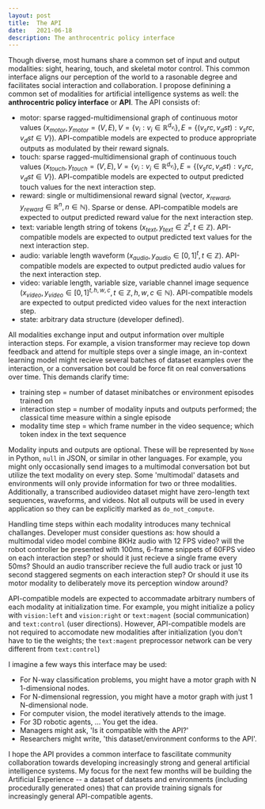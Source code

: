 ```yaml
---
layout: post
title:  The API
date:   2021-06-18
description: The anthrocentric policy interface
---
```


Though diverse, most humans share a common set of input and output modalities: sight, hearing, touch, and skeletal motor control. This common interface aligns our perception of the world to a rasonable degree and facilitates social interaction and collaboration. I propose definining a common set of modalities for artificial intelligence systems as well: the **anthrocentric policy interface** or **API**. The API consists of:
- motor: sparse ragged-multidimensional graph of continuous motor values ($x_{motor}, y_{motor} = (V,E), V = \{ v_i : v_i \in \mathbb{R}^{d_{v_i}} \}, E = \{ (v_src, v_dst) : v_src, v_dst \in V \}$). API-compatible models are expected to produce appropriate outputs as modulated by their reward signals.
- touch: sparse ragged-multidimensional graph of continuous touch values ($x_{touch}, y_{touch} = (V,E), V = \{ v_i : v_i \in \mathbb{R}^{d_{v_i}} \}, E = \{ (v_src, v_dst) : v_src, v_dst \in V \}$). API-compatible models are expected to output predicted touch values for the next interaction step.
- reward: single or multidimensional reward signal (vector, $x_{reward}, y_{reward} \in \mathbb{R}^n, n \in \mathbb{N}$). Sparse or dense. API-compatible models are expected to output predicted reward value for the next interaction step.
- text: variable length string of tokens ($x_{text}, y_{text} \in \mathbb{Z}^t, t \in \mathbb{Z}$). API-compatible models are expected to output predicted text values for the next interaction step.
- audio: variable length waveform ($x_{audio}, y_{audio} \in [0,1]^t, t \in \mathbb{Z}$). API-compatible models are expected to output predicted audio values for the next interaction step.
- video: variable length, variable size, variable channel image sequence  ($x_{video}, y_{video} \in [0,1]^{t,h,w,c}, t \in \mathbb{Z}, h,w,c \in \mathbb{N}$). API-compatible models are expected to output predicted video values for the next interaction step.
- state: arbitrary data structure (developer defined).

All modalities exchange input and output information over multiple interaction steps. For example, a vision transformer may recieve top down feedback and attend for multiple steps over a single image, an in-context learning model might recieve several batches of dataset examples over the interaction, or a conversation bot could be force fit on real conversations over time. This demands clarify time:
- training step = number of dataset minibatches or environment episodes trained on
- interaction step = number of modality inputs and outputs performed; the classical time measure within a single episode
- modality time step = which frame number in the video sequence; which token index in the text sequence

Modality inputs and outputs are optional. These will be represented by `None` in Python, `null` in JSON, or similar in other languages. For example, you might only occasionally send images to a multimodal conversation bot but utilize the text modality on every step. Some 'multimodal' datasets and environments will only provide information for two or three modalities. Additionally, a transcribed audiovideo dataset might have zero-length text sequences, waveforms, and videos. Not all outputs will be used in every application so they can be explicitly marked  as `do_not_compute`.

Handling time steps within each modality introduces many technical challanges. Developer must consider questions as: how should a multimodal video model combine 8KHz audio with 12 FPS video? will the robot controller be presented with 100ms, 6-frame snippets of 60FPS video on each interaction step? or should it just recieve a single frame every 50ms? Should an audio transcriber recieve the full audio track or just 10 second staggered segments on each interaction step? Or should it use its motor modality to deliberately move its perception window around?

API-compatible models are expected to accommadate arbitrary numbers of each modality at initialization time. For example, you might initialize a policy with `vision:left` and `vision:right` or `text:magent` (social communication) and `text:control` (user directions). However, API-compatible models are not required to accomodate new modalities after initialization (you don't have to tie the weights; the `text:magent` preprocessor network can be very different from `text:control`)

I imagine a few ways this interface may be used:
- For N-way classification problems, you might have a motor graph with N 1-dimensional nodes. 
- For N-dimensional regression, you might have a motor graph with just 1 N-dimensional node.
- For computer vision, the model iteratively attends to the image.
- For 3D robotic agents, ... You get the idea.
- Managers might ask, 'Is it compatible with the API?'
- Researchers might write, 'this dataset/environment conforms to the API'. 

I hope the API provides a common interface to fascilitate community collaboration towards developing increasingly strong and general artificial intelligence systems. My focus for the next few months will be building the Artificial Experience -- a dataset of datasets and environments (including procedurally generated ones) that can provide training signals for increasingly general API-compatible agents.